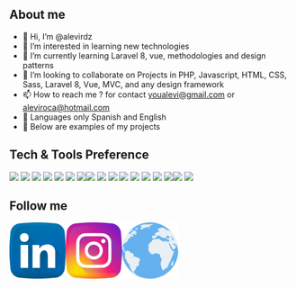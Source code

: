 
## About me
- 👋 Hi, I’m @alevirdz
- 👀 I’m interested in learning new technologies
- 🌱 I’m currently learning Laravel 8, vue, methodologies and design patterns
- 💞️ I’m looking to collaborate on Projects in PHP, Javascript, HTML, CSS, Sass, Laravel 8, Vue, MVC, and any design framework
- 📫 How to reach me ? for contact youalevi@gmail.com or aleviroca@hotmail.com
- 🧔 Languages only Spanish and English
- 👻 Below are examples of my projects

<!---
alevirdz/alevirdz is a ✨ special ✨ repository because its `README.md` (this file) appears on your GitHub profile.
You can click the Preview link to take a look at your changes.
--->

## Tech & Tools Preference

<img src = "https://img.shields.io/badge/-HTML5-E34F26?style=flat&logo=html5&logoColor=white"> <img src = "https://img.shields.io/badge/-PHP-5A0FC8?style=flat&logo=php&logoColor=white"> <img src = "https://img.shields.io/badge/-CSS3-1572B6?style=flat&logo=css3&logoColor=white">
<img src = "https://img.shields.io/badge/-Javascript-F8D710?style=flat&logo=javascript&logoColor=white"> <img src="https://img.shields.io/badge/-Bootstrap-563D7C?style=flat&logo=bootstrap&logoColor=white"> <img src="https://img.shields.io/badge/-Laravel-FF5733?style=flat&logo=laravel&logoColor=white"> <img src="https://img.shields.io/badge/-Vue JS-44E192?style=flat&logo=vue&logoColor=white"><img src="https://img.shields.io/badge/-Sass-cc6699?style=flat&logo=sass&logoColor=ffffff"> <img src="https://img.shields.io/badge/-MySQL-F29111?style=flat&logo=mysql&logoColor=FFFFFF"> <img src="http://img.shields.io/badge/-Git-F1502F?style=flat&logo=git&logoColor=FFFFFF"> <img src="http://img.shields.io/badge/-Github-946AAF?style=flat&logo=github&logoColor=FFFFFF"> <img src="http://img.shields.io/badge/-Github Pages-946AAF?style=flat&logo=github&logoColor=FFFFFF"> <img src="http://img.shields.io/badge/-GitLab-000000?style=flat&logo=gitlab&logoColor=FFFFFF"> <img src="http://img.shields.io/badge/-VS%20Code-007ACC?style=flat&logo=visual%20studio%20code&logoColor=white"> <img src="http://img.shields.io/badge/-Heroku-430098?style=flat&logo=heroku&logoColor=white"><img src="http://img.shields.io/badge/-Web Hostings-00ACE3?style=flat&logo=google%20cloud&logoColor=white"> <img src="http://img.shields.io/badge/-cPanel-FFB300?style=flat&logo=cpanel&logoColor=white">

## Follow me

<a title="LinkedIn" href="www.linkedin.com/in/alevi-rdz"><img align="left" alt="Alevi Rodriguez" width="100px" src="https://github.com/alevirdz/alevirdz/blob/main/010-linkedin.svg"/></a>

<a title="Instagram" href="https://www.instagram.com/aleviwebcoder/"><img align="left" alt="Alevi Rodriguez" width="100px" src="https://github.com/alevirdz/alevirdz/blob/main/011-instagram.svg"/></a>
<a title="Web Page" href="https://aleviwebcoder.com/"><img align="left" alt="Alevi Rodriguez" width="100px" src="https://github.com/alevirdz/alevirdz/blob/main/globo.svg"/></a>



